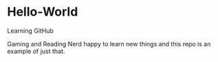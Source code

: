 # Hello-World
Learning GitHub

Gaming and Reading Nerd happy to learn new things and this repo is an example of just that.
